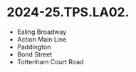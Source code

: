 # 2024-25.TPS.LA02.

- Ealing Broadway
- Action Main Line
- Paddington
- Bond Street
- Tottenham Court Road